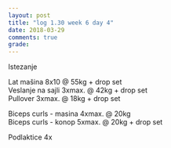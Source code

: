 ```yaml
---
layout: post
title: "log 1.30 week 6 day 4"
date: 2018-03-29
comments: true
grade:
---
```


Istezanje

Lat mašina 8x10 @ 55kg + drop set    
Veslanje na sajli 3xmax. @ 42kg + drop set    
Pullover 3xmax. @ 18kg + drop set        

Biceps curls - masina 4xmax. @ 20kg      
Biceps curls - konop 5xmax. @ 20kg + drop set     

Podlaktice 4x   
